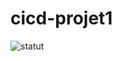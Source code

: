 # cicd-projet1

![statut](https://github.com/nbendev/cicd-projet1/actions/workflows/main.yml/badge.svg)
